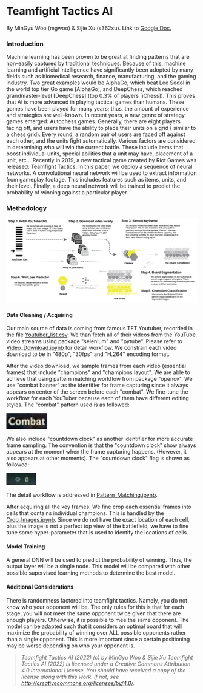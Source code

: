 # Teamfight Tactics AI

By MinGyu Woo (mgwoo) & Sijie Xu (s362xu). Link
to [Google Doc.](https://docs.google.com/document/d/1TIohlN5Y6Ei4vBfcC6VXBMQYowusdf0FM7Itbz9_bts/edit)

### Introduction

Machine learning has been proven to be great at finding patterns that are
non-easily captured by traditional techniques. Because of this, machine learning
and artificial intelligence have significantly been adopted by many fields such
as biomedical research, finance, manufacturing, and the gaming industry. Two
great examples would be AlphaGo, which beat Lee Sedol in the world top tier Go
game [AlphaGo], and DeepChess, which reached grandmaster-level [DeepChess] (top
0.3% of players [iChess]). This proves that AI is more advanced in playing
tactical games than humans. These games have been played for many years; thus,
the amount of experience and strategies are well-known. In recent years, a new
genre of strategy games emerged: Autochess games. Generally, there are eight
players facing off, and users have the ability to place their units on a grid (
similar to a chess grid). Every round, a random pair of users are faced off
against each other, and the units fight automatically. Various factors are
considered in determining who will win the current battle. These include items
that boost individual units, special abilities that a unit may have, placement
of a unit, etc… Recently in 2019, a new tactical game created by Riot Games was
released: Teamfight Tactics. In this paper, we deploy a sequence of neural
networks. A convolutional neural network will be used to extract information
from gameplay footage. This includes features such as items, units, and their
level. Finally, a deep neural network will be trained to predict the probability
of winning against a particular player.

### Methodology

![workflow](presentation/Video_Processing_illustration-02.png)

#### Data Cleaning / Acquiring

Our main source of data is coming from famous TFT Youtuber, recorded in the file
[Youtuber_list.csv](data/Youtuber_list.csv). We than fetch all of their videos 
from the YouTube video streams using package "selenium" and "pytube". Please refer 
to [Video_Download.ipynb](Video_Download.ipynb) for detail workflow. We constrain
each video download to be in "480p", "30fps" and "H.264" encoding format. 

After the video download, we sample frames from each video (essential frames) that
include "champions" and "champions layout". We are able to achieve that using pattern
matching workflow from package "opencv". We use "combat banner" as the identifier 
for frame capturing since it always appears on center of the screen before each 
"combat". We fine-tune the workflow for each YouTuber because each of them have 
different editing styles. The "combat" pattern used is as followed:

![combat_flag](img/combat.png)

We also include "countdown clock" as another identifier for more accurate frame 
sampling. The convention is that the "countdown clock" show always appears at the 
moment when the frame capturing happens. (However, it also appears at other moments).
The "countdown clock" flag is shown as followed:

![countdown_flag](img/countdown_new.png)

The detail workflow is addressed in [Pattern_Matching.ipynb](Pattern_Matching.ipynb).

After acquiring all the key frames. We fine crop each essential frames into cells
that contains individual champions. This is handled by the [Crop_Images.ipynb](Crop_Images.ipynb).
Since we do not have the exact location of each cell, plus the image is not a perfect 
top view of the battlefield, we have to fine tune some hyper-parameter that is used
to identify the locations of cells. 

#### Model Training
A general DNN will be used to predict the probability of winning. Thus, the output layer will be a single node. This model will be compared with other possible supervised learning methods to determine the best model.

#### Additional Considerations
There is randomness factored into teamfight tactics. Namely, you do not know who your opponent will be. The only rules for this is that for each stage, you will not meet the same opponent twice given that there are enough players. Otherwise, it is possible to mee the same opponent. The model can be adapted such that it considers an optimal board that will maximize the probability of winning over ALL possible opponents rather than a single opponent. This is more important since a certain positioning may be worse depending on who your opponent is.


> *Teamfight Tactics AI (2022) (c) by MinGyu Woo & Sijie Xu* *Teamfight Tactics AI
> (2022) is licensed under a Creative Commons Attribution
> 4.0 International License.* *You should have received a copy of the
> license along with this work. If not, see
> <http://creativecommons.org/licenses/by/4.0/>.*
